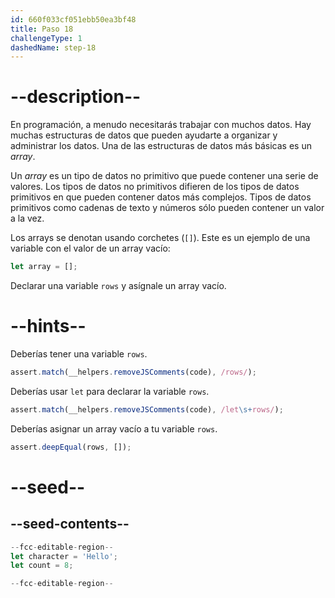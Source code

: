 ```yaml
---
id: 660f033cf051ebb50ea3bf48
title: Paso 18
challengeType: 1
dashedName: step-18
---
```


# --description--

En programación, a menudo necesitarás trabajar con muchos datos. Hay muchas estructuras de datos que pueden ayudarte a organizar y administrar los datos. Una de las estructuras de datos más básicas es un <dfn>array</dfn>.

Un <dfn>array</dfn> es un tipo de datos no primitivo que puede contener una serie de valores. Los tipos de datos no primitivos difieren de los tipos de datos primitivos en que pueden contener datos más complejos. Tipos de datos primitivos como cadenas de texto y números sólo pueden contener un valor a la vez.

Los arrays se denotan usando corchetes (`[]`). Este es un ejemplo de una variable con el valor de un array vacío:

```js
let array = [];
```

Declarar una variable `rows` y asígnale un array vacío.

# --hints--

Deberías tener una variable `rows`.

```js
assert.match(__helpers.removeJSComments(code), /rows/);
```

Deberías usar `let` para declarar la variable `rows`.

```js
assert.match(__helpers.removeJSComments(code), /let\s+rows/);
```

Deberías asignar un array vacío a tu variable `rows`.

```js
assert.deepEqual(rows, []);
```


# --seed--

## --seed-contents--

```js
--fcc-editable-region--
let character = 'Hello';
let count = 8;

--fcc-editable-region--
```
